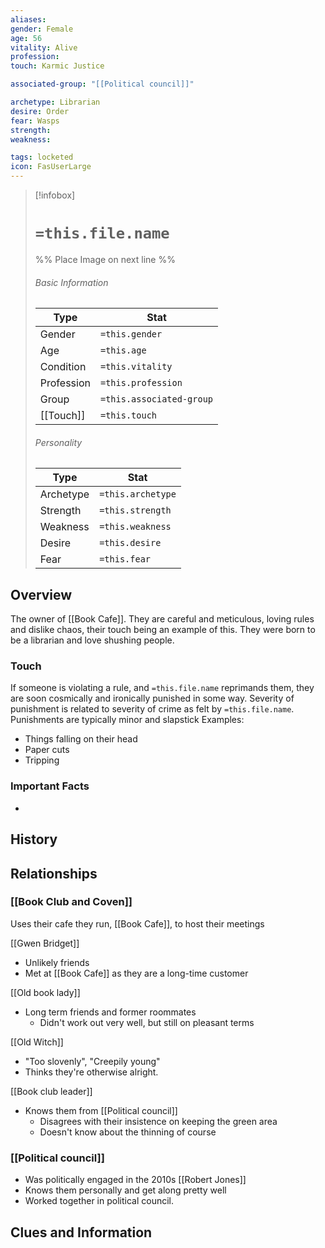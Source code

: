 ```yaml
---
aliases: 
gender: Female 
age: 56
vitality: Alive
profession: 
touch: Karmic Justice

associated-group: "[[Political council]]"

archetype: Librarian
desire: Order
fear: Wasps
strength: 
weakness:

tags: locketed
icon: FasUserLarge
---
```


> [!infobox]
> # `=this.file.name`
> %% Place Image on next line %%
> ###### Basic Information
> Type |  Stat |
> ---|---|
> Gender | `=this.gender` |
> Age | `=this.age` |
> Condition | `=this.vitality` |
> Profession | `=this.profession` |
> Group | `=this.associated-group` |
> [[Touch]] | `=this.touch` |
> ###### Personality
> Type |  Stat |
> ---|---|
> Archetype | `=this.archetype` |
> Strength | `=this.strength` |
> Weakness | `=this.weakness` |
> Desire | `=this.desire` |
> Fear | `=this.fear` |
## Overview
The owner of [[Book Cafe]]. They are careful and meticulous, loving rules and dislike chaos, their touch being an example of this. They were born to be a librarian and love shushing people. 
### Touch
If someone is violating a rule, and `=this.file.name` reprimands them, they are soon cosmically and ironically punished in some way. Severity of punishment is related to severity of crime as felt by `=this.file.name`. Punishments are typically minor and slapstick
Examples:
- Things falling on their head
- Paper cuts
- Tripping 

### Important Facts
- 

## History

## Relationships
### [[Book Club and Coven]]
Uses their cafe they run, [[Book Cafe]], to host their meetings

[[Gwen Bridget]]
- Unlikely friends
- Met at [[Book Cafe]] as they are a long-time customer

[[Old book lady]]
- Long term friends and former roommates 
	- Didn't work out very well, but still on pleasant terms

[[Old Witch]]
- "Too slovenly", "Creepily young"
- Thinks they're otherwise alright.

[[Book club leader]]
- Knows them from [[Political council]]
	- Disagrees with their insistence on keeping the green area
	- Doesn't know about the thinning of course

### [[Political council]]
- Was politically engaged in the 2010s
[[Robert Jones]]
- Knows them personally and get along pretty well
- Worked together in political council. 

## Clues and Information
